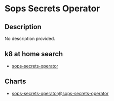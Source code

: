 # Sops Secrets Operator

## Description

No description provided.

## k8 at home search

- [sops-secrets-operator](https://nanne.dev/k8s-at-home-search/#/sops-secrets-operator)

## Charts

- [sops-secrets-operator@sops-secrets-operator](https://isindir.github.io/sops-secrets-operator/)
